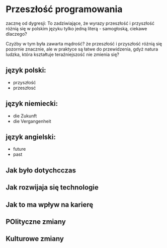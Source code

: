 # Przeszłość programowania

zacznę od dygresji:
To zadziwiające, że wyrazy przeszłość i przyszłość różnią się w polskim języku tylko jedną literą - samogłoską,
ciekawe dlaczego?

Czyżby w tym była zawarta mądrość?
że przeszłość i przyszłość różnią się pozornie znacznie, ale w praktyce są łatwe do przewidzenia, gdyż natura ludzka, która kształtuje teraźniejszość nie zmienia się?

## język polski:
+ przyszłość
+ przeszłosć

## język niemiecki:
+ die Zukunft
+ die Vergangenheit

## język angielski:
+ future
+ past


## Jak było dotychcczas

## Jak rozwijaja się technologie

## Jak to ma wpływ na karierę

## POlityczne zmiany

## Kulturowe zmiany
